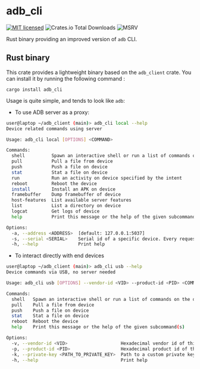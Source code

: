 # adb_cli

[![MIT licensed](https://img.shields.io/crates/l/adb_cli.svg)](./LICENSE-MIT)
![Crates.io Total Downloads](https://img.shields.io/crates/d/adb_cli)
![MSRV](https://img.shields.io/crates/msrv/adb_cli)

Rust binary providing an improved version of `adb` CLI.

## Rust binary

This crate provides a lightweight binary based on the `adb_client` crate. You can install it by running the following command :

```shell
cargo install adb_cli
```

Usage is quite simple, and tends to look like `adb`:

- To use ADB server as a proxy:

```bash
user@laptop ~/adb_client (main)> adb_cli local --help
Device related commands using server

Usage: adb_cli local [OPTIONS] <COMMAND>

Commands:
  shell          Spawn an interactive shell or run a list of commands on the device
  pull           Pull a file from device
  push           Push a file on device
  stat           Stat a file on device
  run            Run an activity on device specified by the intent
  reboot         Reboot the device
  install        Install an APK on device
  framebuffer    Dump framebuffer of device
  host-features  List available server features
  list           List a directory on device
  logcat         Get logs of device
  help           Print this message or the help of the given subcommand(s)

Options:
  -a, --address <ADDRESS>  [default: 127.0.0.1:5037]
  -s, --serial <SERIAL>    Serial id of a specific device. Every request will be sent to this device
  -h, --help               Print help
```

- To interact directly with end devices

```bash
user@laptop ~/adb_client (main)> adb_cli usb --help
Device commands via USB, no server needed

Usage: adb_cli usb [OPTIONS] --vendor-id <VID> --product-id <PID> <COMMAND>

Commands:
  shell   Spawn an interactive shell or run a list of commands on the device
  pull    Pull a file from device
  push    Push a file on device
  stat    Stat a file on device
  reboot  Reboot the device
  help    Print this message or the help of the given subcommand(s)

Options:
  -v, --vendor-id <VID>                    Hexadecimal vendor id of this USB device
  -p, --product-id <PID>                   Hexadecimal product id of this USB device
  -k, --private-key <PATH_TO_PRIVATE_KEY>  Path to a custom private key to use for authentication
  -h, --help                               Print help
```

